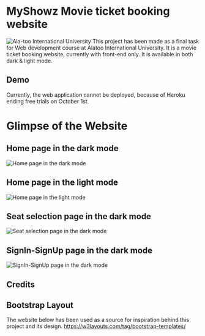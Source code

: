 # MyShowz Movie ticket booking website
![Ala-too International University](./screenshots/MyShowz_sign-in_page_dark.PNG)
This project has been made as a final task for Web development course at Alatoo International University.
It is a movie ticket booking website, currently with front-end only.
It is available in both dark & light mode.

## Demo
Currently, the web application cannot be deployed, because of Heroku ending free trials on October 1st.

# Glimpse of the Website
## Home page in the dark mode
![Home page in the dark mode](./screenshots/MyShowz_home_page_dark.PNG)


## Home page in the light mode
![Home page in the light mode](./screenshots/MyShowz_home_page_light.PNG)


## Seat selection page in the dark mode
![Seat selection page in the dark mode](./screenshots/MyShowz_seat_sel_page_dark.PNG)


## SignIn-SignUp page in the dark mode
![SignIn-SignUp page in the dark mode](./screenshots/MyShowz_sign-in_page_dark.PNG)

## Credits

## Bootstrap Layout
The website below has been used as a source for inspiration behind this project and its design.
https://w3layouts.com/tag/bootstrap-templates/
